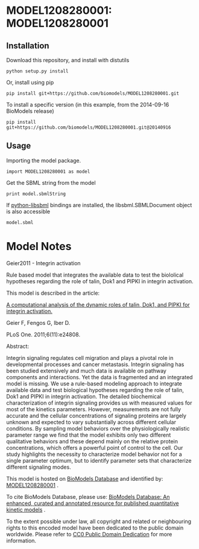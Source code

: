 # MODEL1208280001: MODEL1208280001

## Installation

Download this repository, and install with distutils

`python setup.py install`

Or, install using pip

`pip install git+https://github.com/biomodels/MODEL1208280001.git`

To install a specific version (in this example, from the 2014-09-16 BioModels release)

`pip install git+https://github.com/biomodels/MODEL1208280001.git@20140916`

## Usage

Importing the model package.

`import MODEL1208280001 as model`

Get the SBML string from the model

`print model.sbmlString`

If [python-libsbml](https://pypi.python.org/pypi/python-libsbml) bindings are
installed, the libsbml.SBMLDocument object is also accessible

`model.sbml`


# Model Notes


Geier2011 - Integrin activation

Rule based model that integrates the available data to test the biololical
hypotheses regarding the role of talin, Dok1 and PIPKI in integrin activation.

This model is described in the article:

[A computational analysis of the dynamic roles of talin, Dok1, and PIPKI for
integrin activation.](http://identifiers.org/pubmed/22110576)

Geier F, Fengos G, Iber D.

PLoS One. 2011;6(11):e24808.

Abstract:

Integrin signaling regulates cell migration and plays a pivotal role in
developmental processes and cancer metastasis. Integrin signaling has been
studied extensively and much data is available on pathway components and
interactions. Yet the data is fragmented and an integrated model is missing.
We use a rule-based modeling approach to integrate available data and test
biological hypotheses regarding the role of talin, Dok1 and PIPKI in integrin
activation. The detailed biochemical characterization of integrin signaling
provides us with measured values for most of the kinetics parameters. However,
measurements are not fully accurate and the cellular concentrations of
signaling proteins are largely unknown and expected to vary substantially
across different cellular conditions. By sampling model behaviors over the
physiologically realistic parameter range we find that the model exhibits only
two different qualitative behaviors and these depend mainly on the relative
protein concentrations, which offers a powerful point of control to the cell.
Our study highlights the necessity to characterize model behavior not for a
single parameter optimum, but to identify parameter sets that characterize
different signaling modes.

This model is hosted on [BioModels Database](http://www.ebi.ac.uk/biomodels/)
and identified by:
[MODEL1208280001](http://identifiers.org/biomodels.db/MODEL1208280001) .

To cite BioModels Database, please use: [BioModels Database: An enhanced,
curated and annotated resource for published quantitative kinetic
models](http://identifiers.org/pubmed/20587024) .

To the extent possible under law, all copyright and related or neighbouring
rights to this encoded model have been dedicated to the public domain
worldwide. Please refer to [CC0 Public Domain
Dedication](http://creativecommons.org/publicdomain/zero/1.0/) for more
information.



